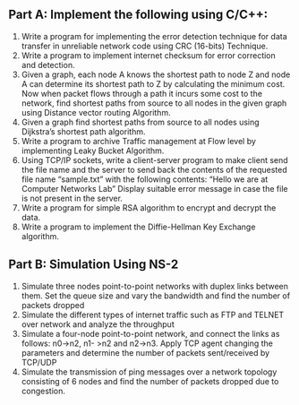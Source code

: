 <h2>Part A: Implement the following using C/C++:</h2>

1. Write a program for implementing the error detection technique for data transfer in unreliable network code using CRC (16-bits) Technique.
2. Write a program to implement internet checksum for error correction and detection.
3. Given a graph, each node A knows the shortest path to node Z and node A can determine its shortest path to Z by calculating the minimum cost. Now when packet flows through a path it incurs some cost to the network, find shortest paths from source to all nodes in the
given graph using Distance vector routing Algorithm.
4. Given a graph find shortest paths from source to all nodes using Dijkstra’s shortest path
algorithm.
5. Write a program to archive Traffic management at Flow level by implementing Leaky
Bucket Algorithm.
6. Using TCP/IP sockets, write a client-server program to make client send the file name and
the server to send back the contents of the requested file name “sample.txt” with the following contents: “Hello we are at Computer Networks Lab” Display suitable error message in case the file is not present in the server.
7. Write a program for simple RSA algorithm to encrypt and decrypt the data.
8. Write a program to implement the Diffie-Hellman Key Exchange algorithm.

<h2>Part B: Simulation Using NS-2</h2>

1. Simulate three nodes point-to-point networks with duplex links between them. Set the queue size and vary the bandwidth and find the number of packets dropped
2. Simulate the different types of internet traffic such as FTP and TELNET over network and analyze the throughput
3. Simulate a four-node point-to-point network, and connect the links as follows: n0->n2, n1- >n2 and n2->n3. Apply TCP agent changing the parameters and determine the number of packets sent/received by TCP/UDP
4. Simulate the transmission of ping messages over a network topology consisting of 6 nodes and find the number of packets dropped due to congestion.
